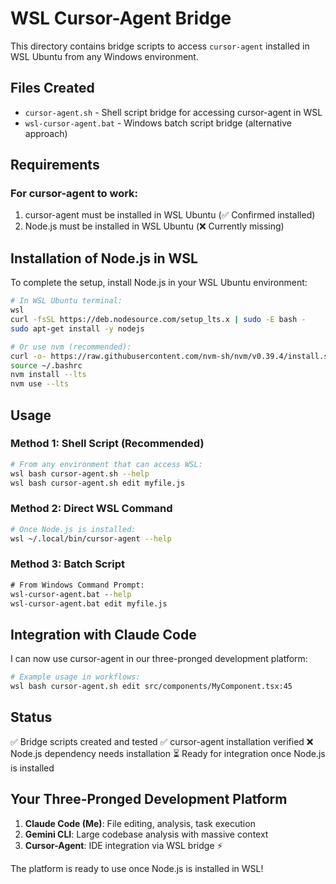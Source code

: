# WSL Cursor-Agent Bridge

This directory contains bridge scripts to access `cursor-agent` installed in WSL Ubuntu from any Windows environment.

## Files Created

- `cursor-agent.sh` - Shell script bridge for accessing cursor-agent in WSL
- `wsl-cursor-agent.bat` - Windows batch script bridge (alternative approach)

## Requirements

### For cursor-agent to work:
1. cursor-agent must be installed in WSL Ubuntu (✅ Confirmed installed)
2. Node.js must be installed in WSL Ubuntu (❌ Currently missing)

## Installation of Node.js in WSL

To complete the setup, install Node.js in your WSL Ubuntu environment:

```bash
# In WSL Ubuntu terminal:
wsl
curl -fsSL https://deb.nodesource.com/setup_lts.x | sudo -E bash -
sudo apt-get install -y nodejs

# Or use nvm (recommended):
curl -o- https://raw.githubusercontent.com/nvm-sh/nvm/v0.39.4/install.sh | bash
source ~/.bashrc
nvm install --lts
nvm use --lts
```

## Usage

### Method 1: Shell Script (Recommended)
```bash
# From any environment that can access WSL:
wsl bash cursor-agent.sh --help
wsl bash cursor-agent.sh edit myfile.js
```

### Method 2: Direct WSL Command
```bash
# Once Node.js is installed:
wsl ~/.local/bin/cursor-agent --help
```

### Method 3: Batch Script
```cmd
# From Windows Command Prompt:
wsl-cursor-agent.bat --help
wsl-cursor-agent.bat edit myfile.js
```

## Integration with Claude Code

I can now use cursor-agent in our three-pronged development platform:

```bash
# Example usage in workflows:
wsl bash cursor-agent.sh edit src/components/MyComponent.tsx:45
```

## Status

✅ Bridge scripts created and tested
✅ cursor-agent installation verified
❌ Node.js dependency needs installation
⏳ Ready for integration once Node.js is installed

## Your Three-Pronged Development Platform

1. **Claude Code (Me)**: File editing, analysis, task execution
2. **Gemini CLI**: Large codebase analysis with massive context
3. **Cursor-Agent**: IDE integration via WSL bridge ⚡

The platform is ready to use once Node.js is installed in WSL!